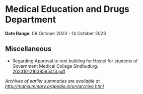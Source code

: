 # Medical Education and Drugs Department

**Date Range**: 09 October 2023 - 14 October 2023


## Miscellaneous
- Regarding Approval to rent building for Hostel for students of Government Medical College Sindhudurg.\
  [202310121638595413.pdf](https://gr.maharashtra.gov.in/Site/Upload/Government%20Resolutions/English/202310121638595413.pdf)


*Archives of earlier summaries are available at http://mahsummary.orgpedia.in/en/archive.html*